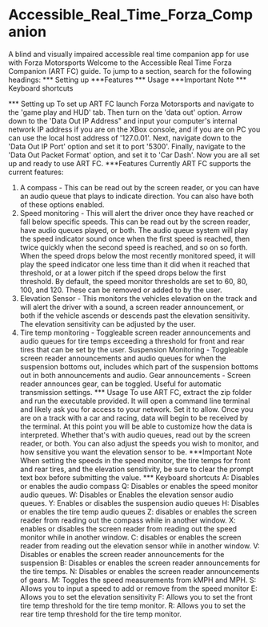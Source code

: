 # Accessible_Real_Time_Forza_Companion
A blind and visually impaired  accessible real time companion app for use with Forza Motorsports
Welcome to the Accessible Real Time Forza Companion (ART FC) guide.
To jump to a section, search for the following headings:
*** Setting up
***Features
*** Usage
***Important Note
*** Keyboard shortcuts

*** Setting up
    To set up ART FC launch Forza Motorsports and navigate to the 'game play and HUD' tab. Then turn on the 'data out' option. Arrow down to the 'Data Out IP Address" and input your computer's internal network IP address if you are on the XBox console, and if you are on PC you can use the local host address of '127.0.01'.  Next, navigate down to the 'Data Out IP Port' option and set it to port '5300'. Finally, navigate to the 'Data Out Packet Format' option, and set it to 'Car Dash'. Now you are all set up and ready to use ART FC.
***Features
    Currently ART FC supports the current features:
1. A compass - This can be read out by the screen reader, or you can have an audio queue that plays to indicate direction. You can also have both of these options enabled.
2. Speed monitoring - This will alert the driver once they have reached or fall below specific speeds. This can be read out by the screen reader, have audio queues played, or both. The audio queue system will play the speed indicator sound once when the first speed is reached, then twice quickly when the second speed is reached, and so on so forth. When the speed drops below the most recently monitored speed, it will play the speed indicator one less time than it did when it reached that threshold, or at a lower pitch if the speed drops below the first threshold. By default, the speed monitor thresholds are set to 60, 80, 100, and 120. These can be removed or added to by the user.
3. Elevation Sensor - This monitors the vehicles elevation on the track and will alert the driver with a sound, a screen reader announcement, or both if the vehicle ascends or descends past the elevation sensitivity. The elevation sensitivity can be adjusted by the user.
3. Tire temp monitoring - Toggleable screen reader announcements and audio queues for tire temps exceeding a threshold for front and rear tires that can be set by the user.
Suspension Monitoring - Toggleable screen reader announcements and audio queues for when the suspension bottoms out, includes which part of the suspension bottoms out in both announcements and audio.
Gear announcements - Screen reader announces gear, can be toggled. Useful for automatic transmission settings.
*** Usage
    To use ART FC, extract the zip folder and run the executable provided. It will open a command line terminal and likely ask you for access to your network. Set it to allow. Once you are on a track with a car and racing, data will begin to be received by the terminal. At this point you will be able to customize how the data is interpreted. Whether that's with audio queues, read out by the screen reader, or both. You can also adjust the speeds you wish to monitor, and how sensitive you want the elevation sensor to be.
***Important Note
    When setting the speeds in the speed monitor, the tire temps for front and rear tires,  and the elevation sensitivity, be sure to clear the prompt text box before submitting the value.
*** Keyboard shortcuts
A: Disables or enables the audio compass
Q: Disables or enables the speed monitor audio queues.
W: Disables or Enables the elevation sensor audio queues.
Y: Enables or disables the suspension audio queues
H: Disables or enables the tire temp audio queues
Z: disables or enables the screen reader from reading out the compass while in another window.
X: enables or disables the screen reader from reading out the speed monitor while in another window.
C: disables or enables the screen reader from reading out the elevation sensor while in another window.
V: Disables or enables the screen reader announcements for the suspension
B: Disables or enables the screen reader announcements for the tire temps.
N: Disables or enables the screen reader announcements of gears.
M: Toggles the speed measurements from kMPH and MPH.
S: Allows you to input a speed to add or remove from the speed monitor
E: Allows you to set the elevation sensitivity
F: Allows you to set the front tire temp threshold for the tire temp monitor.
R: Allows you to set the rear tire temp threshold for the tire temp monitor.